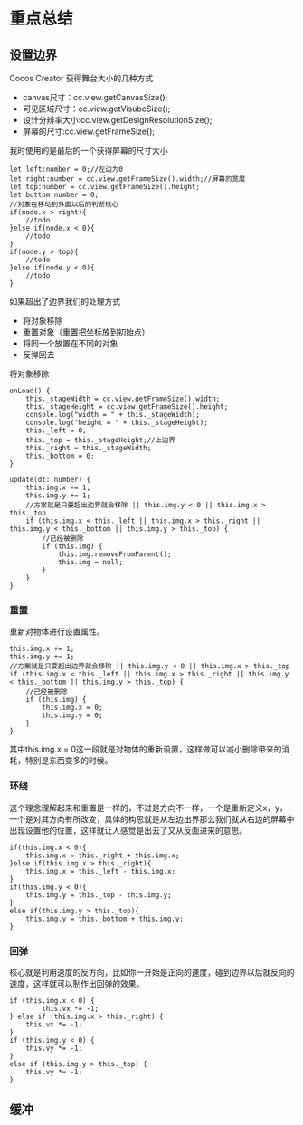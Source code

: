 # 重点总结

## 设置边界

Cocos Creator 获得舞台大小的几种方式

- canvas尺寸：cc.view.getCanvasSize();
- 可见区域尺寸：cc.view.getVisubeSize();
- 设计分辨率大小:cc.view.getDesignResolutionSize();
- 屏幕的尺寸:cc.view.getFrameSize();

我时使用的是最后的一个获得屏幕的尺寸大小

    let left:number = 0;//左边为0
	let right:number = cc.view.getFrameSize().width;//屏幕的宽度
	let top:number = cc.view.getFrameSize().height;
	let buttom:number = 0;
	//对象在移动到外面以后的判断核心
	if(node.x > right){
		//todo
	}else if(node.x < 0){
		//todo
	}
	if(node.y > top){
		//todo
	}else if(node.y < 0){
		//todo
	}

如果超出了边界我们的处理方式

- 将对象移除
- 重置对象（重置把坐标放到初始点）
- 将同一个放置在不同的对象
- 反弹回去

将对象移除

	onLoad() {
        this._stageWidth = cc.view.getFrameSize().width;
        this._stageHeight = cc.view.getFrameSize().height;
        console.log("width = " + this._stageWidth);
        console.log("height = " + this._stageHeight);
        this._left = 0;
        this._top = this._stageHeight;//上边界
        this._right = this._stageWidth;
        this._bottom = 0;
    }
	
	update(dt: number) {
        this.img.x += 1;
        this.img.y += 1;
        //方案就是只要超出边界就会移除 || this.img.y < 0 || this.img.x > this._top
        if (this.img.x < this._left || this.img.x > this._right || this.img.y < this._bottom || this.img.y > this._top) {
            //已经被删除
            if (this.img) {
                this.img.removeFromParent();
                this.img = null;
            }
        }
    }

### 重置

重新对物体进行设置属性。

	this.img.x += 1;
    this.img.y += 1;
    //方案就是只要超出边界就会移除 || this.img.y < 0 || this.img.x > this._top
    if (this.img.x < this._left || this.img.x > this._right || this.img.y < this._bottom || this.img.y > this._top) {
        //已经被删除
        if (this.img) {
            this.img.x = 0;
            this.img.y = 0;
        }
    }

其中this.img.x = 0这一段就是对物体的重新设置，这样做可以减小删除带来的消耗，特别是东西变多的时候。

### 环绕

这个理念理解起来和重置是一样的，不过是方向不一样，一个是重新定义x，y，一个是对其方向有所改变，具体的构思就是从左边出界那么我们就从右边的屏幕中出现设置他的位置，这样就让人感觉是出去了又从反面进来的意思。

	if(this.img.x < 0){
        this.img.x = this._right + this.img.x;
    }else if(this.img.x > this._right){
        this.img.x = this._left - this.img.x;
    }
    if(this.img.y < 0){
        this.img.y = this._top - this.img.y;
    }
    else if(this.img.y > this._top){
        this.img.y = this._bottom + this.img.y;
    }

### 回弹

核心就是利用速度的反方向，比如你一开始是正向的速度，碰到边界以后就反向的速度，这样就可以制作出回弹的效果。

	if (this.img.x < 0) {
            this.vx *= -1;
    } else if (this.img.x > this._right) {
        this.vx *= -1;
    }
    if (this.img.y < 0) {
        this.vy *= -1;
    }
    else if (this.img.y > this._top) {
        this.vy *= -1;
    }

## 缓冲